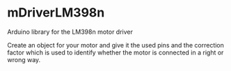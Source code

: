# mDriverLM398n
 Arduino library for the LM398n motor driver

Create an object for your motor and give it the used pins and the correction factor which is used to identify whether the motor is connected in a right or wrong way.